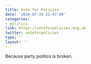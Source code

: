 ```yaml
---
title: Vote for Policies
date: '2016-07-19 21:47:00'
categories:
- politics
link: https://voteforpolicies.org.uk
twitter: voteforpolicies
type: ''
layout: ''
---
```

Because party politics is broken.
